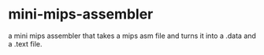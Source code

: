 # mini-mips-assembler
a mini mips assembler that takes a mips asm file and turns it into a .data and a .text file.
